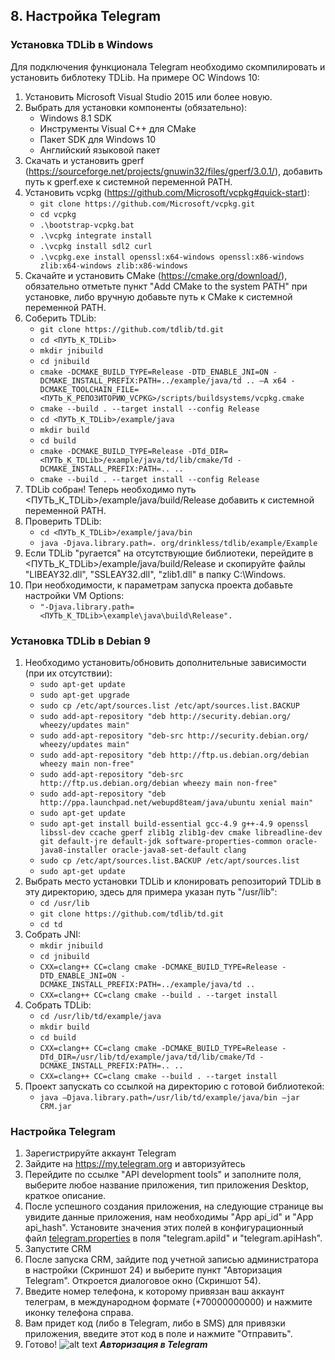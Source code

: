 ## 8. Настройка Telegram

### Установка TDLib в Windows

Для подключения функционала Telegram необходимо скомпилировать и установить библотеку TDLib. На примере ОС Windows 10:
1. Установить Microsoft Visual Studio 2015 или более новую.
2. Выбрать для установки компоненты (обязательно):
    * Windows 8.1 SDK
    * Инструменты Visual C++ для CMake
    * Пакет SDK для Windows 10
    * Английский языковой пакет
3. Скачать и установить gperf (https://sourceforge.net/projects/gnuwin32/files/gperf/3.0.1/), добавить путь к gperf.exe к системной переменной PATH.
4. Установить vcpkg (https://github.com/Microsoft/vcpkg#quick-start):
    * `git clone https://github.com/Microsoft/vcpkg.git`
    * `cd vcpkg`
    * `.\bootstrap-vcpkg.bat`
    * `.\vcpkg integrate install`
    * `.\vcpkg install sdl2 curl`
    * `.\vcpkg.exe install openssl:x64-windows openssl:x86-windows zlib:x64-windows zlib:x86-windows`
5. Скачайте и установить CMake (https://cmake.org/download/), обязательно отметьте пункт "Add CMake to the system PATH" при установке, либо вручную добавьте путь к CMake к системной переменной PATH.
6. Соберить TDLib:
    * `git clone https://github.com/tdlib/td.git`
    * `cd <ПУТЬ_К_TDLib>`
    * `mkdir jnibuild`
    * `cd jnibuild`
    * `cmake -DCMAKE_BUILD_TYPE=Release -DTD_ENABLE_JNI=ON -DCMAKE_INSTALL_PREFIX:PATH=../example/java/td .. –A x64 -DCMAKE_TOOLCHAIN_FILE=<ПУТЬ_К_РЕПОЗИТОРИЮ_VCPKG>/scripts/buildsystems/vcpkg.cmake`
    * `cmake --build . --target install --config Release`
    * `cd <ПУТЬ_К_TDLib>/example/java`
    * `mkdir build`
    * `cd build`
    * `cmake -DCMAKE_BUILD_TYPE=Release -DTd_DIR=<ПУТЬ_К_TDLib>/example/java/td/lib/cmake/Td -DCMAKE_INSTALL_PREFIX:PATH=.. ..`
    * `cmake --build . --target install --config Release`
7. TDLib собран! Теперь необходимо путь <ПУТЬ_К_TDLib>/example/java/build/Release добавить к системной переменной PATH.
8. Проверить TDLib:
    * `cd <ПУТЬ_К_TDLib>/example/java/bin`
    * `java -Djava.library.path=. org/drinkless/tdlib/example/Example`
9. Если TDLib "ругается" на отсутствующие библиотеки, перейдите в <ПУТЬ_К_TDLib>/example/java/build/Release и скопируйте файлы "LIBEAY32.dll", "SSLEAY32.dll", "zlib1.dll" в папку C:\Windows.
10. При необходимости, к параметрам запуска проекта добавьте настройки VM Options:
    * `"-Djava.library.path=<ПУТЬ_К_TDLib>\example\java\build\Release".`

### Установка TDLib в Debian 9

1. Необходимо установить/обновить дополнительные зависимости (при их отсутствии):
    * `sudo apt-get update`
    * `sudo apt-get upgrade`
    * `sudo cp /etc/apt/sources.list /etc/apt/sources.list.BACKUP`
    * `sudo add-apt-repository "deb http://security.debian.org/ wheezy/updates main"`
    * `sudo add-apt-repository "deb-src http://security.debian.org/ wheezy/updates main"`
    * `sudo add-apt-repository "deb http://ftp.us.debian.org/debian wheezy main non-free"`
    * `sudo add-apt-repository "deb-src http://ftp.us.debian.org/debian wheezy main non-free"`
    * `sudo add-apt-repository "deb http://ppa.launchpad.net/webupd8team/java/ubuntu xenial main"`
    * `sudo apt-get update`
    * `sudo apt-get install build-essential gcc-4.9 g++-4.9 openssl libssl-dev ccache gperf zlib1g zlib1g-dev cmake libreadline-dev git default-jre default-jdk software-properties-common oracle-java8-installer oracle-java8-set-default clang`
    * `sudo cp /etc/apt/sources.list.BACKUP /etc/apt/sources.list`
    * `sudo apt-get update`
2. Выбрать место установки TDLib и клонировать репозиторий TDLib в эту директорию, здесь для примера указан путь "/usr/lib":
    * `cd /usr/lib`
    * `git clone https://github.com/tdlib/td.git`
    * `cd td`
3. Собрать JNI:
    * `mkdir jnibuild`
    * `cd jnibuild`
    * `CXX=clang++ CC=clang cmake -DCMAKE_BUILD_TYPE=Release -DTD_ENABLE_JNI=ON -DCMAKE_INSTALL_PREFIX:PATH=../example/java/td ..`
    * `CXX=clang++ CC=clang cmake --build . --target install`
4. Собрать TDLib:
    * `cd /usr/lib/td/example/java`
    * `mkdir build`
    * `cd build`
    * `CXX=clang++ CC=clang cmake -DCMAKE_BUILD_TYPE=Release -DTd_DIR=/usr/lib/td/example/java/td/lib/cmake/Td -DCMAKE_INSTALL_PREFIX:PATH=.. ..`
    * `CXX=clang++ CC=clang cmake --build . --target install`
5. Проект запускать со ссылкой на директорию с готовой библиотекой:
    * `java –Djava.library.path=/usr/lib/td/example/java/bin –jar CRM.jar`
### Настройка Telegram
1. Зарегистрируйте аккаунт Telegram
2. Зайдите на https://my.telegram.org и авторизуйтесь
3. Перейдите по ссылке "API development tools" и заполните поля, выберите любое название приложения, тип приложения Desktop, краткое описание.
4. После успешного создания приложения, на следующие странице вы увидите данные приложения, нам необходимы "App api_id" и "App api_hash". Установите значения этих полей в конфигурационный файл [telegram.properties](../telegram.properties) в поля "telegram.apiId" и "telegram.apiHash".
5. Запустите CRM
6. После запуска CRM, зайдите под учетной записью администратора в настройки (Скриншот 24) и выберите пункт "Авторизация Telegram". Откроется диалоговое окно (Скриншот 54).
7. Введите номер телефона, к которому привязан ваш аккаунт телеграм, в международном формате (+70000000000) и нажмите иконку телефона справа.
8. Вам придет код (либо в Telegram, либо в SMS) для привязки приложения, введите этот код в поле и нажмите "Отправить".
9. Готово!
![alt text](https://pp.userapi.com/c844617/v844617291/1b83ef/KJjPnjBYadk.jpg)
***Авторизация в Telegram***